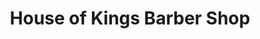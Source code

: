 ---
title: "House of Kings Barber Shop"
url: /new-castle/house-of-kings-barber-shop/
shop: hairdresser
---